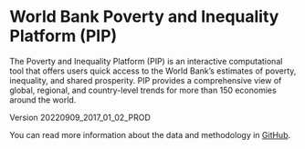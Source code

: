 # World Bank Poverty and Inequality Platform (PIP)

The Poverty and Inequality Platform (PIP) is an interactive computational tool that offers users quick access to the World Bank’s estimates of poverty, inequality, and shared prosperity. PIP provides a comprehensive view of global, regional, and country-level trends for more than 150 economies around the world.

Version 20220909_2017_01_02_PROD

You can read more information about the data and methodology in <a href="https://github.com/owid/poverty-data">GitHub</a>.
